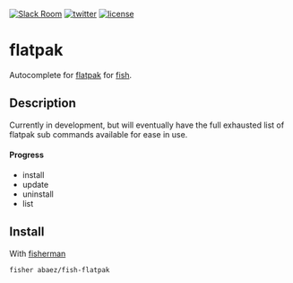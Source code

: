 [![Slack Room][slack-badge]][slack-link]
[![twitter][1i]][1p]
[![license][2i]][2p]

# flatpak

Autocomplete for [flatpak] for [fish].

## Description

Currently in development, but will eventually have the full exhausted list of flatpak sub commands available for ease in use.

#### Progress

* install
* update
* uninstall
* list

## Install

With [fisherman]

```
fisher abaez/fish-flatpak
```

[fish]: http://fishshell.com/
[flatpak]: http://flatpak.org/
[slack-link]: https://fisherman-wharf.herokuapp.com
[slack-badge]: https://fisherman-wharf.herokuapp.com/badge.svg
[fisherman]: https://github.com/fisherman/fisherman
[1i]: https://img.shields.io/badge/twitter-a_baez-blue.svg
[1p]: https://twitter.com/a_baez
[2i]: https://img.shields.io/badge/license-MIT-green.svg
[2p]: ./LICENSE

